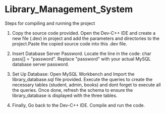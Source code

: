 ﻿# Library_Management_System


Steps for compiling and running the project 

1. Copy the source code provided. Open the Dev-C++ IDE and create a new file (.dev) in project and add the parameters and directories to the project.Paste the copied source code into this .dev file.

2. Insert Database Server Password. Locate the line in the code: char pass[] = "password". Replace "password" with your actual MySQL database server password.

3. Set Up Database:
    Open MySQL Workbench and Import the library_database.sql file provided. Execute the queries to create the necessary tables (student, admin, books) and dont forget to execute all the queries. Once done, refresh      the schema to ensure the library_database is displayed with the three tables.

4. Finally, Go back to the Dev-C++ IDE. Compile and run the code.
